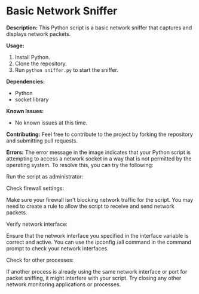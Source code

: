 # Basic Network Sniffer

**Description:**
This Python script is a basic network sniffer that captures and displays network packets.

**Usage:**
1. Install Python.
2. Clone the repository.
3. Run `python sniffer.py` to start the sniffer.

**Dependencies:**
* Python
* socket library

**Known Issues:**
* No known issues at this time.

**Contributing:**
Feel free to contribute to the project by forking the repository and submitting pull requests.

**Errors:**
The error message in the image indicates that your Python script is attempting to access a network socket in a way that is not permitted by the operating system. 
To resolve this, you can try the following:

Run the script as administrator:

Check firewall settings:

Make sure your firewall isn't blocking network traffic for the script. You may need to create a rule to allow the script to receive and send network packets.

Verify network interface:

Ensure that the network interface you specified in the interface variable is correct and active. You can use the ipconfig /all command in the command prompt to check your network interfaces.

Check for other processes:

If another process is already using the same network interface or port for packet sniffing, it might interfere with your script. Try closing any other network monitoring applications or processes.
